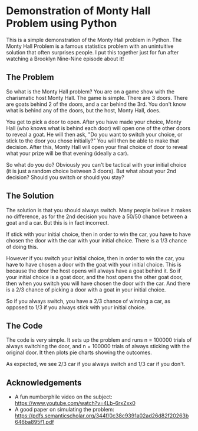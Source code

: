 # Demonstration of Monty Hall Problem using Python

This is a simple demonstration of the Monty Hall problem in Python. The Monty
Hall Problem is a famous statistics problem with an unintuitive solution that
often surprises people. I put this together just for fun after watching a
Brooklyn Nine-Nine episode about it!

## The Problem

So what is the Monty Hall problem? You are on a game show with the charismatic
host Monty Hall. The game is simple. There are 3 doors. There are goats behind 2
of the doors, and a car behind the 3rd. You don't know what is behind any of the
doors, but the host, Monty Hall, does.

You get to pick a door to open. After you have made your choice, Monty Hall (who
knows what is behind each door) will open one of the other doors to reveal a
goat. He will then ask, "Do you want to switch your choice, or stick to the door
you chose initially?" You will then be able to make that decision. After this,
Monty Hall will open your final choice of door to reveal what your prize will be
that evening (ideally a car).

So what do you do? Obviously you can't be tactical with your initial choice (it
is just a random choice between 3 doors). But what about your 2nd decision?
Should you switch or should you stay?

## The Solution

The solution is that you should always switch. Many people believe it makes no
difference, as for the 2nd decision you have a 50/50 chance between a goat and a
car. But this is in fact incorrect.

If stick with your initial choice, then in order to win the car, you have to
have chosen the door with the car with your initial choice. There is a 1/3
chance of doing this.

However if you switch your initial choice, then in order to win the car, you
have to have chosen a door with the goat with your initial choice. This is
because the door the host opens will always have a goat behind it. So if your
initial choice is a goat door, and the host opens the other goat door, then when
you switch you will have chosen the door with the car. And there is a 2/3 chance
of picking a door with a goat in your initial choice.

So if you always switch, you have a 2/3 chance of winning a car, as opposed to
1/3 if you always stick with your initial choice.

## The Code

The code is very simple. It sets up the problem and runs n = 100000 trials of
always switching the door, and n = 100000 trials of always sticking with the
original door. It then plots pie charts showing the outcomes.

As expected, we see 2/3 car if you always switch and 1/3 car if you don't.

## Acknowledgements

* A fun numberphile video on the subject: 
https://www.youtube.com/watch?v=4Lb-6rxZxx0
* A good paper on simulating the problem: 
https://pdfs.semanticscholar.org/344f/0c38c9391a02ad26d82f20263b646ba895f1.pdf

